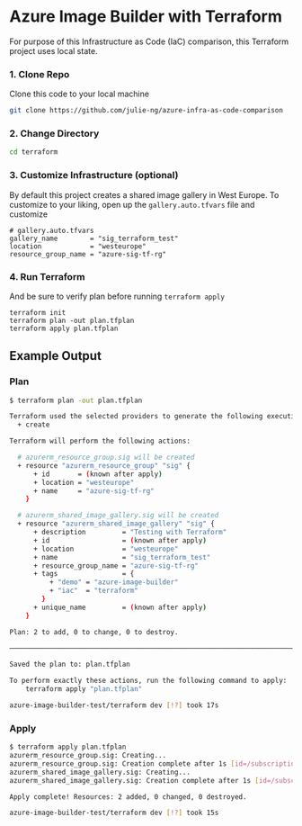 # Azure Image Builder with Terraform

For purpose of this Infrastructure as Code (IaC) comparison, this Terraform project uses local state.

### 1. Clone Repo

Clone this code to your local machine

```bash
git clone https://github.com/julie-ng/azure-infra-as-code-comparison
```

### 2. Change Directory

```bash
cd terraform
```

### 3. Customize Infrastructure (optional)

By default this project creates a shared image gallery in West Europe. To customize to your liking, open up the `gallery.auto.tfvars` file and customize 

```hcl
# gallery.auto.tfvars
gallery_name        = "sig_terraform_test"
location            = "westeurope"
resource_group_name = "azure-sig-tf-rg"
```


### 4. Run Terraform

And be sure to verify plan before running `terraform apply`

```
terraform init
terraform plan -out plan.tfplan
terraform apply plan.tfplan
```

## Example Output

### Plan

```bash
$ terraform plan -out plan.tfplan

Terraform used the selected providers to generate the following execution plan. Resource actions are indicated with the following symbols:
  + create

Terraform will perform the following actions:

  # azurerm_resource_group.sig will be created
  + resource "azurerm_resource_group" "sig" {
      + id       = (known after apply)
      + location = "westeurope"
      + name     = "azure-sig-tf-rg"
    }

  # azurerm_shared_image_gallery.sig will be created
  + resource "azurerm_shared_image_gallery" "sig" {
      + description         = "Testing with Terraform"
      + id                  = (known after apply)
      + location            = "westeurope"
      + name                = "sig_terraform_test"
      + resource_group_name = "azure-sig-tf-rg"
      + tags                = {
          + "demo" = "azure-image-builder"
          + "iac"  = "terraform"
        }
      + unique_name         = (known after apply)
    }

Plan: 2 to add, 0 to change, 0 to destroy.

─────────────────────────────────────────────────────────────────────────────────────────────────────────────────────────────────────────────

Saved the plan to: plan.tfplan

To perform exactly these actions, run the following command to apply:
    terraform apply "plan.tfplan"

azure-image-builder-test/terraform dev [!?] took 17s
```

### Apply

```bash
$ terraform apply plan.tfplan
azurerm_resource_group.sig: Creating...
azurerm_resource_group.sig: Creation complete after 1s [id=/subscriptions/xxxxxxxx-xxxx-xxxx-xxxx-xxxxxxxxxxxx/resourceGroups/azure-sig-tf-rg]
azurerm_shared_image_gallery.sig: Creating...
azurerm_shared_image_gallery.sig: Creation complete after 1s [id=/subscriptions/xxxxxxxx-xxxx-xxxx-xxxx-xxxxxxxxxxxx/resourceGroups/azure-sig-tf-rg/providers/Microsoft.Compute/galleries/sig_terraform_test]

Apply complete! Resources: 2 added, 0 changed, 0 destroyed.

azure-image-builder-test/terraform dev [!?] took 15s
```